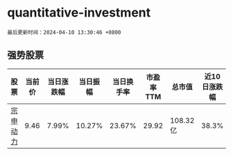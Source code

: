 # quantitative-investment

`最后更新时间：2024-04-10 13:30:46 +0800`

## 强势股票

|股票|当前价|当日涨跌幅|当日振幅|当日换手率|市盈率TTM|总市值|近10日涨跌幅|
|----|----|----|----|----|----|----|----|
|[宗申动力](https://xueqiu.com/S/SZ001696)|9.46|7.99%|10.27%|23.67%|29.92|108.32亿|38.3%|
